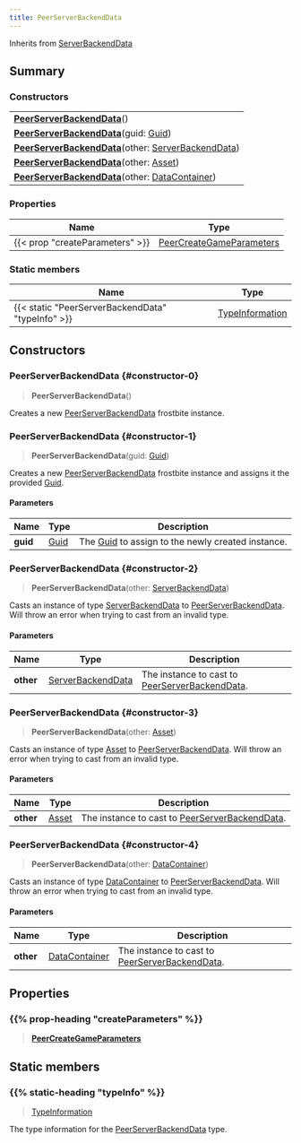 ```yaml
---
title: PeerServerBackendData
---
```


Inherits from 
[ServerBackendData](/vext/ref/fb/serverbackenddata)

## Summary
### Constructors
| |
| ----------- |
| **[PeerServerBackendData](#constructor-0)**() |
| **[PeerServerBackendData](#constructor-1)**(guid: [Guid](/vext/ref/shared/class/guid)) |
| **[PeerServerBackendData](#constructor-2)**(other: [ServerBackendData](/vext/ref/fb/serverbackenddata)) |
| **[PeerServerBackendData](#constructor-3)**(other: [Asset](/vext/ref/fb/asset)) |
| **[PeerServerBackendData](#constructor-4)**(other: [DataContainer](/vext/ref/shared/class/datacontainer)) |

### Properties
| Name | Type |
| ---- | ---- |
| {{< prop "createParameters" >}} | [PeerCreateGameParameters](/vext/ref/fb/peercreategameparameters) |

### Static members
| Name | Type |
| ---- | ---- |
| {{< static "PeerServerBackendData" "typeInfo" >}} | [TypeInformation](/vext/ref/shared/class/typeinformation) |

## Constructors
### PeerServerBackendData {#constructor-0}
> **PeerServerBackendData**()

Creates a new [PeerServerBackendData](/vext/ref/fb/peerserverbackenddata) frostbite instance.

### PeerServerBackendData {#constructor-1}
> **PeerServerBackendData**(guid: [Guid](/vext/ref/shared/class/guid))

Creates a new [PeerServerBackendData](/vext/ref/fb/peerserverbackenddata) frostbite instance and assigns it the provided [Guid](/vext/ref/shared/class/guid).

#### Parameters
| Name | Type | Description |
| ---- | ---- | ----------- |
| **guid** | [Guid](/vext/ref/shared/class/guid) | The [Guid](/vext/ref/shared/class/guid) to assign to the newly created instance. |

### PeerServerBackendData {#constructor-2}
> **PeerServerBackendData**(other: [ServerBackendData](/vext/ref/fb/serverbackenddata))

Casts an instance of type [ServerBackendData](/vext/ref/fb/serverbackenddata) to [PeerServerBackendData](/vext/ref/fb/peerserverbackenddata). Will throw an error when trying to cast from an invalid type.

#### Parameters
| Name | Type | Description |
| ---- | ---- | ----------- |
| **other** | [ServerBackendData](/vext/ref/fb/serverbackenddata) | The instance to cast to [PeerServerBackendData](/vext/ref/fb/peerserverbackenddata). |

### PeerServerBackendData {#constructor-3}
> **PeerServerBackendData**(other: [Asset](/vext/ref/fb/asset))

Casts an instance of type [Asset](/vext/ref/fb/asset) to [PeerServerBackendData](/vext/ref/fb/peerserverbackenddata). Will throw an error when trying to cast from an invalid type.

#### Parameters
| Name | Type | Description |
| ---- | ---- | ----------- |
| **other** | [Asset](/vext/ref/fb/asset) | The instance to cast to [PeerServerBackendData](/vext/ref/fb/peerserverbackenddata). |

### PeerServerBackendData {#constructor-4}
> **PeerServerBackendData**(other: [DataContainer](/vext/ref/shared/class/datacontainer))

Casts an instance of type [DataContainer](/vext/ref/shared/class/datacontainer) to [PeerServerBackendData](/vext/ref/fb/peerserverbackenddata). Will throw an error when trying to cast from an invalid type.

#### Parameters
| Name | Type | Description |
| ---- | ---- | ----------- |
| **other** | [DataContainer](/vext/ref/shared/class/datacontainer) | The instance to cast to [PeerServerBackendData](/vext/ref/fb/peerserverbackenddata). |

## Properties
### {{% prop-heading "createParameters" %}}
> **[PeerCreateGameParameters](/vext/ref/fb/peercreategameparameters)**

## Static members
### {{% static-heading "typeInfo" %}}
> [TypeInformation](/vext/ref/shared/class/typeinformation)

The type information for the [PeerServerBackendData](/vext/ref/fb/peerserverbackenddata) type.

